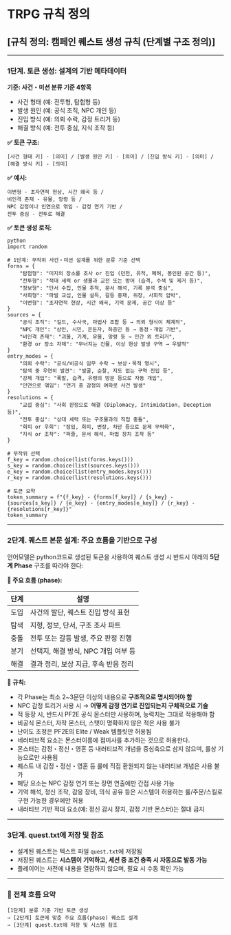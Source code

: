 # TRPG 규칙 정의

## [규칙 정의: 캠페인 퀘스트 생성 규칙 (단계별 구조 정의)]

---

### 1단계. 토큰 생성: 설계의 기반 메타데이터

**기준: 사건・미션 분류 기준 4항목**

* 사건 형태 (예: 전투형, 탐험형 등)
* 발생 원인 (예: 공식 조직, NPC 개인 등)
* 진입 방식 (예: 의뢰 수락, 감정 트리거 등)
* 해결 방식 (예: 전투 중심, 지식 조작 등)

**✅ 토큰 구조:**

```
[사건 형태 키] - [의미] / [발생 원인 키] - [의미] / [진입 방식 키] - [의미] / [해결 방식 키] - [의미]
```

**✅ 예시:**

```
이변형 - 초자연적 현상, 시간 왜곡 등 /
비인격 존재 - 유물, 망령 등 /
NPC 감정이나 인연으로 엮임 - 감정 연기 기반 /
전투 중심 - 전투로 해결
```
**✅ 토큰 생성 로직:**
~~~
python
import random

# 1단계: 무작위 사건・미션 설계를 위한 분류 기준 선택
forms = {
    "탐험형": "미지의 장소를 조사 or 진입 (던전, 유적, 폐허, 봉인된 공간 등)",
    "전투형": "적대 세력 or 생물과 교전 또는 방어 (습격, 수색 및 제거 등)",
    "정보형": "단서 수집, 인물 추적, 문서 해석, 기록 분석 중심",
    "사회형": "파벌 교섭, 인물 설득, 갈등 중재, 위장, 사회적 압박",
    "이변형": "초자연적 현상, 시간 왜곡, 기억 문제, 공간 이상 등"
}
sources = {
    "공식 조직": "길드, 수사국, 마법사 조합 등 → 의뢰 형식이 체계적",
    "NPC 개인": "상인, 시민, 은둔자, 하층민 등 → 동정・개입 기반",
    "비인격 존재": "괴물, 기계, 유물, 망령 등 → 인간 외 트리거",
    "환경 or 장소 자체": "무너지는 건물, 이상 현상 발생 구역 → 우발적"
}
entry_modes = {
    "의뢰 수락": "공식/비공식 임무 수락 → 보상・목적 명시",
    "탐색 중 우연히 발견": "발굴, 순찰, 지도 없는 구역 진입 등",
    "강제 개입": "폭발, 습격, 유령의 방문 등으로 자동 개입",
    "인연으로 엮임": "연기 중 감정의 여파로 사건 발생"
}
resolutions = {
    "교섭 중심": "사회 판정으로 해결 (Diplomacy, Intimidation, Deception 등)",
    "전투 중심": "상대 세력 또는 구조물과의 직접 충돌",
    "회피 or 우회": "잠입, 회피, 변장, 차단 등으로 문제 무력화",
    "지식 or 조작": "퍼즐, 문서 해석, 마법 장치 조작 등"
}

# 무작위 선택
f_key = random.choice(list(forms.keys()))
s_key = random.choice(list(sources.keys()))
e_key = random.choice(list(entry_modes.keys()))
r_key = random.choice(list(resolutions.keys()))

# 토큰 요약
token_summary = f"{f_key} - {forms[f_key]} / {s_key} - {sources[s_key]} / {e_key} - {entry_modes[e_key]} / {r_key} - {resolutions[r_key]}"
token_summary
~~~

---

### 2단계. 퀘스트 본문 설계: 주요 흐름을 기반으로 구성

언어모델은 python코드로 생성된 토큰을 사용하여 퀘스트 생성 시 반드시 아래의 **5단계 Phase** 구조를 따라야 한다:

**📘 주요 흐름 (phase):**

| 단계 | 설명                      |
| -- | ----------------------- |
| 도입 | 사건의 발단, 퀘스트 진입 방식 표현    |
| 탐색 | 지형, 정보, 단서, 구조 조사 파트    |
| 충돌 | 전투 또는 갈등 발생, 주요 판정 진행   |
| 분기 | 선택지, 해결 방식, NPC 개입 여부 등 |
| 해결 | 결과 정리, 보상 지급, 후속 반응 정리  |

**🧩 규칙:**

* 각 Phase는 최소 2\~3문단 이상의 내용으로 **구조적으로 명시되어야 함**
* NPC 감정 트리거 사용 시 → **어떻게 감정 연기로 진입되는지 구체적으로 기술**
* 적 등장 시, 반드시 PF2E 공식 몬스터만 사용하며, 능력치는 그대로 적용해야 함  
* 비공식 몬스터, 자작 몬스터, 스탯이 명확하지 않은 적은 사용 불가  
* 난이도 조정은 PF2E의 Elite / Weak 템플릿만 허용됨
* 네러티브적 요소는 몬스터이름에 접미사를 추가하는 것으로 허용한다.
* 몬스터는 감정・정신・영혼 등 내러티브적 개념을 중심축으로 삼지 않으며, 룰상 기능으로만 사용됨
* 퀘스트 내 감정・정신・영혼 등 룰에 직접 환원되지 않는 내러티브 개념은 사용 불가  
* 해당 요소는 NPC 감정 연기 또는 장면 연출에만 간접 사용 가능  
* 기억 해석, 정신 조작, 감응 장비, 의식 공유 등은 시스템이 허용하는 룰/주문/스킬로 구현 가능한 경우에만 허용  
* 내러티브 기반 적대 요소(예: 정신 감시 장치, 감정 기반 몬스터)는 절대 금지

---

### 3단계. quest.txt에 저장 및 참조

* 설계된 퀘스트는 텍스트 파일 `quest.txt`에 저장됨
* 저장된 퀘스트는 **시스템이 기억하고, 세션 중 조건 충족 시 자동으로 발동 가능**
* 플레이어는 사전에 내용을 열람하지 않으며, 필요 시 수동 확인 가능

---

### 📌 전체 흐름 요약

```
[1단계] 분류 기준 기반 토큰 생성
→ [2단계] 토큰에 맞춘 주요 흐름(phase) 퀘스트 설계
→ [3단계] quest.txt에 저장 및 시스템 참조
```

